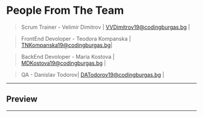 # People From The Team

> Scrum Trainer -  Velimir Dimitrov | VVDimitrov19@codingburgas.bg  |

> FrontEnd Devoloper - Teodora Kompanska | TNKompanska19@codingburgas.bg|

> BackEnd Devoloper - Maria Kostova | MDKostova19@codingburgas.bg |

> QA - Danislav Todorov| DATodorov19@codingburgas.bg |

---

## Preview



---
